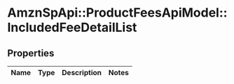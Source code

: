 # AmznSpApi::ProductFeesApiModel::IncludedFeeDetailList

## Properties
Name | Type | Description | Notes
------------ | ------------- | ------------- | -------------

